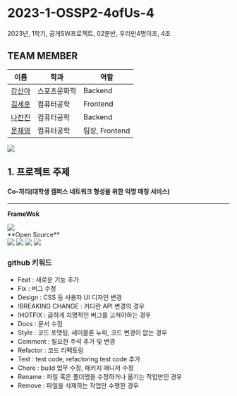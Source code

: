 # 2023-1-OSSP2-4ofUs-4
2023년, 1학기, 공개SW프로젝트, 02분반, 우리만4명이조, 4조

## TEAM MEMBER
|이름|학과|역할|
|----|---|---|
|[강산아](https://github.com/gsandoo)|스포츠문화학|Backend|
|[김세훈](https://github.com/khoon9)|컴퓨터공학|Frontend|
|[나찬진](https://github.com/ckswls56)|컴퓨터공학|Backend|
|[문채영](https://github.com/bbabbi)|컴퓨터공학|팀장, Frontend|





<div><img src="https://capsule-render.vercel.app/api?type=waving&color=white&height=200&section=header&text=Co-kkiri&fontSize=90" /></div>

## 1. 프로젝트 주제
<div>
<h4> Co-끼리(대학생 캠퍼스 네트워크 형성을 위한 익명 매칭 서비스)
</div>

  ----------------------------------
**FrameWok**
  <div>
    <img src="https://img.shields.io/badge/Vue.js-4FC08D?style=flat&logo=Vue.js&logoColor=white" />
  
  </div>
**Open Source**
  <div>
    <img src="https://img.shields.io/badge/아이콘내용-바탕색?style=flat&logo=SMTP&logoColor=white"/>
    <img src="https://img.shields.io/badge/아이콘내용-바탕색?style=flat&logo=SSE&logoColor=white"/>
    <img src="https://img.shields.io/badge/아이콘내용-바탕색?style=flat&logo=WebSocket&logoColor=white"/>
    <img src="https://img.shields.io/badge/아이콘내용-바탕색?style=flat&logo=Iamport&logoColor=white"/>

  </div>

  ### github 키워드
- Feat : 새로운 기능 추가
- Fix : 버그 수정
- Design : CSS 등 사용자 UI 디자인 변경
- !BREAKING CHANGE : 커다란 API 변경의 경우
- !HOTFIX : 급하게 치명적인 버그를 고쳐야하는 경우
- Docs : 문서 수정
- Style : 코드 포맷팅, 세미콜론 누락, 코드 변경이 없는 경우
- Comment : 필요한 주석 추가 및 변경
- Refactor : 코드 리펙토링
- Test : test code, refactoring test code 추가
- Chore : build 업무 수정, 패키지 매니저 수정
- Rename : 파일 혹은 폴더명을 수정하거나 옮기는 작업만인 경우
- Remove : 파일을 삭제하는 작업만 수행한 경우
